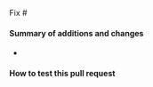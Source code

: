 <!-- The issue that is fixed by this PR, if applicable: -->

Fix #

#### Summary of additions and changes

-

#### How to test this pull request

```

```
